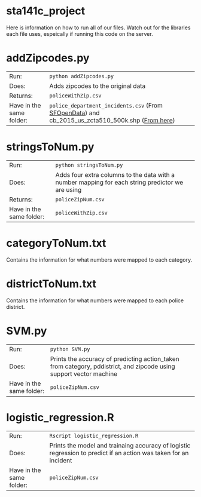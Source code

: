 # sta141c_project

Here is information on how to run all of our files. Watch out for the libraries each file uses, espeically if running this code on the server. 

# addZipcodes.py

|    |    |  
|----|----|  
Run: 						| `python addZipcodes.py`
Does: 						| Adds zipcodes to the original data
Returns: 					| `policeWithZip.csv`
Have in the same folder: 	| `police_department_incidents.csv` (From [SFOpenData](https://data.sfgov.org/Public-Safety/Police-Department-Incidents/tmnf-yvry)) and 								cb_2015_us_zcta510_500k.shp ([From here](https://www.census.gov/geo/maps-data/data/cbf/cbf_zcta.html))
							 
# stringsToNum.py

|    |    |  
|----|----|  
Run:						| `python stringsToNum.py`
Does:						| Adds four extra columns to the data with a number mapping for each string predictor we are using
Returns: 					| `policeZipNum.csv`	
Have in the same folder:	| `policeWithZip.csv`

# categoryToNum.txt   
Contains the information for what numbers were mapped to each category. 

# districtToNum.txt  
Contains the information for what numbers were mapped to each police district. 

# SVM.py
|    |    |  
|----|----|  
Run:						| `python SVM.py`
Does:						| Prints the accuracy of predicting action_taken from category, pddistrict, and zipcode using support vector machine
Have in the same folder:	| `policeZipNum.csv`

# logistic_regression.R  

|    |    |  
|----|----|  
| Run:						| `Rscript logistic_regression.R` |  
| Does:						| Prints the model and trainaing accuracy of logistic regression to predict if an action was taken for an incident |  
| Have in the same folder:		| `policeZipNum.csv` |  


